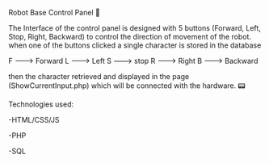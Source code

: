 Robot Base Control Panel 🥏

The Interface of the control panel is designed with 5 buttons (Forward, Left, Stop, Right, Backward) to control the direction of movement of the robot.
when one of the buttons clicked a single character is stored in the database 

F ---> Forward       L ---> Left      S ---> stop      R ---> Right      B ---> Backward

then the character retrieved and displayed in the page (ShowCurrentInput.php) which will be connected with the hardware. 📟


Technologies used:

-HTML/CSS/JS

-PHP

-SQL
